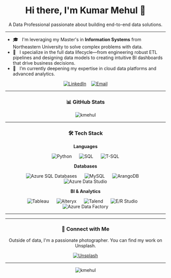 <h1 align="center">Hi there, I'm Kumar Mehul 👋</h1>

<p align="center">
  A Data Professional passionate about building end-to-end data solutions.
</p>

---

- 🎓 &nbsp; I'm leveraging my Master's in **Information Systems** from Northeastern University to solve complex problems with data.
- 🔭 &nbsp; I specialize in the full data lifecycle—from engineering robust ETL pipelines and designing data models to creating intuitive BI dashboards that drive business decisions.
- 🌱 &nbsp; I’m currently deepening my expertise in cloud data platforms and advanced analytics.

<p align="center">
  <a href="https://www.linkedin.com/in/kmehul992/"><img src="https://img.shields.io/badge/LinkedIn-0077B5?style=plastic" alt="LinkedIn"/></a>
  &nbsp;&nbsp;
  <a href="mailto:kumar-mehul@outlook.com"><img src="https://img.shields.io/badge/Email-708090?style=plastic" alt="Email"/></a>
</p>

---

<h3 align="center">📊 GitHub Stats</h3>
<p align="center">
  <img align="center" src="https://github-readme-stats.vercel.app/api?username=kmehul&show_icons=true&locale=en&theme=tokyonight" alt="kmehul" />
</p>

---

<h3 align="center">🛠️ Tech Stack</h3>

<p align="center">
  <strong>Languages</strong>
</p>
<p align="center">
    <img src="https://img.shields.io/badge/Python-4B8BBE?style=plastic" alt="Python"/>
    &nbsp;&nbsp;&nbsp;&nbsp;
    <img src="https://img.shields.io/badge/SQL-C75F5F?style=plastic" alt="SQL"/>
    &nbsp;&nbsp;&nbsp;&nbsp;
    <img src="https://img.shields.io/badge/T--SQL-D98A61?style=plastic" alt="T-SQL"/>
</p>

<p align="center">
  <strong>Databases</strong>
</p>
<p align="center">
    <img src="https://img.shields.io/badge/Azure_SQL_Databases-5DA9E9?style=plastic" alt="Azure SQL Databases"/>
    &nbsp;&nbsp;&nbsp;&nbsp;
    <img src="https://img.shields.io/badge/MySQL-68A063?style=plastic" alt="MySQL"/>
    &nbsp;&nbsp;&nbsp;&nbsp;
    <img src="https://img.shields.io/badge/ArangoDB-8A9A5B?style=plastic" alt="ArangoDB"/>
    &nbsp;&nbsp;&nbsp;&nbsp;
    <img src="https://img.shields.io/badge/Azure_Data_Studio-737CA1?style=plastic" alt="Azure Data Studio"/>
</p>

<p align="center">
  <strong>BI & Analytics</strong>
</p>
<p align="center">
    <img src="https://img.shields.io/badge/Tableau-E97627?style=plastic" alt="Tableau"/>
    &nbsp;&nbsp;&nbsp;&nbsp;
    <img src="https://img.shields.io/badge/Alteryx-3D85C6?style=plastic" alt="Alteryx"/>
    &nbsp;&nbsp;&nbsp;&nbsp;
    <img src="https://img.shields.io/badge/Talend-B47480?style=plastic" alt="Talend"/>
    &nbsp;&nbsp;&nbsp;&nbsp;
    <img src="https://img.shields.io/badge/E/R_Studio-5F737C?style=plastic" alt="E/R Studio"/>
    &nbsp;&nbsp;&nbsp;&nbsp;
    <img src="https://img.shields.io/badge/Azure_Data_Factory-4A7C59?style=plastic" alt="Azure Data Factory"/>
</p>

---



---

<h3 align="center">🤝 Connect with Me</h3>
<p align="center">
Outside of data, I'm a passionate photographer. You can find my work on Unsplash.
<br/>
<p align="center">
  <a href="https://unsplash.com/@the_nemesis" target="_blank"><img src="https://img.shields.io/badge/Unsplash-4A4A4A?style=plastic" alt="Unsplash"/></a>
</p>
</p>

---

<p align="center">
  <img src="https://komarev.com/ghpvc/?username=kmehul&label=Profile%20Visitors&color=blueviolet" alt="kmehul" />
</p>
